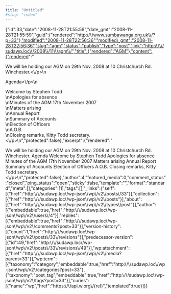 ```yaml
---
title: "Untitled"
#slug: "index"
---
```


{"id":33,"date":"2008-11-28T21:55:59","date\_gmt":"2008-11-28T21:55:59","guid":{"rendered":"http:\\/\\/www.sumbawanga.org.uk\\/?p=33"},"modified":"2008-11-28T22:56:36","modified\_gmt":"2008-11-28T22:56:36","slug":"agm","status":"publish","type":"post","link":"http:\\/\\/sudawp.loc\\/2008\\/11\\/agm\\/","title":{"rendered":"AGM"},"content":{"rendered":"

We will be holding our AGM on 29th Nov. 2008 at 10 Christchurch Rd. Winchester.<\\/p>\\n

Agenda<\\/p>\\n

Welcome by Stephen Todd  
\\nApologies for absence  
\\nMinutes of the AGM 17th November 2007  
\\nMatters arising  
\\nAnnual Report  
\\nSummary of Accounts  
\\nElection of Officers  
\\nA.O.B.  
\\nClosing remarks, Kitty Todd secretary.<\\/p>\\n","protected":false},"excerpt":{"rendered":"

We will be holding our AGM on 29th Nov. 2008 at 10 Christchurch Rd. Winchester. Agenda Welcome by Stephen Todd Apologies for absence Minutes of the AGM 17th November 2007 Matters arising Annual Report Summary of Accounts Election of Officers A.O.B. Closing remarks, Kitty Todd secretary.<\\/p>\\n","protected":false},"author":4,"featured\_media":0,"comment\_status":"closed","ping\_status":"open","sticky":false,"template":"","format":"standard","meta":\[\],"categories":\[1\],"tags":\[\],"\_links":{"self":\[{"href":"http:\\/\\/sudawp.loc\\/wp-json\\/wp\\/v2\\/posts\\/33"}\],"collection":\[{"href":"http:\\/\\/sudawp.loc\\/wp-json\\/wp\\/v2\\/posts"}\],"about":\[{"href":"http:\\/\\/sudawp.loc\\/wp-json\\/wp\\/v2\\/types\\/post"}\],"author":\[{"embeddable":true,"href":"http:\\/\\/sudawp.loc\\/wp-json\\/wp\\/v2\\/users\\/4"}\],"replies":\[{"embeddable":true,"href":"http:\\/\\/sudawp.loc\\/wp-json\\/wp\\/v2\\/comments?post=33"}\],"version-history":\[{"count":1,"href":"http:\\/\\/sudawp.loc\\/wp-json\\/wp\\/v2\\/posts\\/33\\/revisions"}\],"predecessor-version":\[{"id":49,"href":"http:\\/\\/sudawp.loc\\/wp-json\\/wp\\/v2\\/posts\\/33\\/revisions\\/49"}\],"wp:attachment":\[{"href":"http:\\/\\/sudawp.loc\\/wp-json\\/wp\\/v2\\/media?parent=33"}\],"wp:term":\[{"taxonomy":"category","embeddable":true,"href":"http:\\/\\/sudawp.loc\\/wp-json\\/wp\\/v2\\/categories?post=33"},{"taxonomy":"post\_tag","embeddable":true,"href":"http:\\/\\/sudawp.loc\\/wp-json\\/wp\\/v2\\/tags?post=33"}\],"curies":\[{"name":"wp","href":"https:\\/\\/api.w.org\\/{rel}","templated":true}\]}}